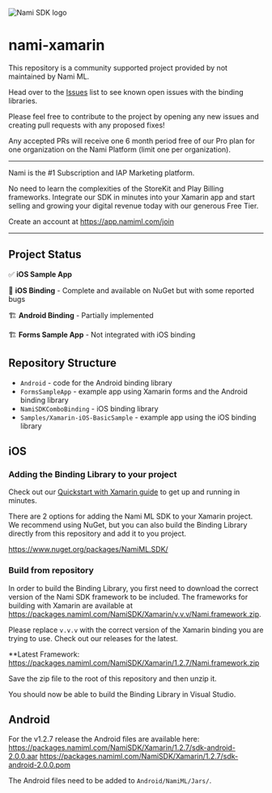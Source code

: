![Nami SDK logo](https://cdn.namiml.com/brand/sdk/Nami-SDK@0.5x.png)

# nami-xamarin

This repository is a community supported project provided by not maintained by Nami ML.

Head over to the [Issues](https://github.com/namiml/nami-xamarin/issues) list to see known open issues with the binding libraries.

Please feel free to contribute to the project by opening any new issues and creating pull requests with any proposed fixes!

Any accepted PRs will receive one 6 month period free of our Pro plan for one organization on the Nami Platform (limit one per organization).

--- 

Nami is the #1 Subscription and IAP Marketing platform.

No need to learn the complexities of the StoreKit and Play Billing frameworks.  Integrate our SDK in minutes into your Xamarin app and start selling and growing your digital revenue today with our generous Free Tier.

Create an account at https://app.namiml.com/join

---

## Project Status

✅ **iOS Sample App**

🐛 **iOS Binding** - Complete and available on NuGet but with some reported bugs

🏗 **Android Binding** - Partially implemented

🏗 **Forms Sample App** - Not integrated with iOS binding


## Repository Structure

-  `Android` - code for the Android binding library
-  `FormsSampleApp` - example app using Xamarin forms and the Android binding library
-  `NamiSDKComboBinding` - iOS binding library
-  `Samples/Xamarin-iOS-BasicSample` -  example app using the iOS binding library

## iOS

### Adding the Binding Library to your project

Check out our [Quickstart with Xamarin guide](https://docs.namiml.com/docs/xamarin-setup) to get up and running in minutes.

There are 2 options for adding the Nami ML SDK to your Xamarin project.  We recommend using NuGet, but you can also build the Binding Library directly from this repository and add it to you project.

https://www.nuget.org/packages/NamiML.SDK/


### Build from repository

In order to build the Binding Library, you first need to download the correct version of the Nami SDK framework to be included.   The frameworks for building with Xamarin are available at https://packages.namiml.com/NamiSDK/Xamarin/v.v.v/Nami.framework.zip.

Please replace `v.v.v` with the correct version of the Xamarin binding you are trying to use.  Check out our releases for the latest.

**Latest Framework: https://packages.namiml.com/NamiSDK/Xamarin/1.2.7/Nami.framework.zip

Save the zip file to the root of this repository and then unzip it.

You should now be able to build the Binding Library in Visual Studio.

## Android

For the v1.2.7 release the Android files are available here:
https://packages.namiml.com/NamiSDK/Xamarin/1.2.7/sdk-android-2.0.0.aar
https://packages.namiml.com/NamiSDK/Xamarin/1.2.7/sdk-android-2.0.0.pom

The Android files need to be added to `Android/NamiML/Jars/`.
